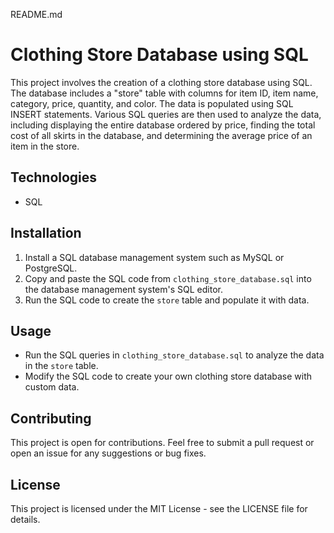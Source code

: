 README.md

# Clothing Store Database using SQL

This project involves the creation of a clothing store database using SQL. The database includes a "store" table with columns for item ID, item name, category, price, quantity, and color. The data is populated using SQL INSERT statements. Various SQL queries are then used to analyze the data, including displaying the entire database ordered by price, finding the total cost of all skirts in the database, and determining the average price of an item in the store.

## Technologies
- SQL

## Installation
1. Install a SQL database management system such as MySQL or PostgreSQL.
2. Copy and paste the SQL code from `clothing_store_database.sql` into the database management system's SQL editor.
3. Run the SQL code to create the `store` table and populate it with data.

## Usage
- Run the SQL queries in `clothing_store_database.sql` to analyze the data in the `store` table.
- Modify the SQL code to create your own clothing store database with custom data.

## Contributing
This project is open for contributions. Feel free to submit a pull request or open an issue for any suggestions or bug fixes.

## License
This project is licensed under the MIT License - see the LICENSE file for details.
